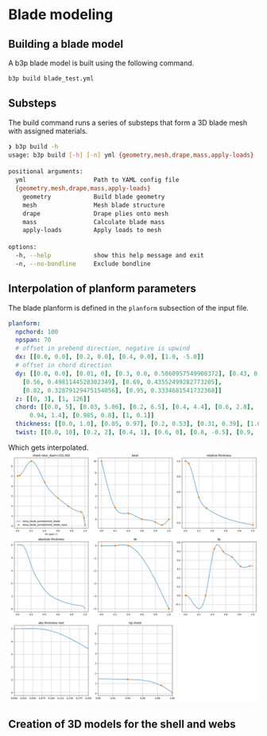 # Blade modeling
## Building a blade model
A b3p blade model is built using the following command.
```bash 
b3p build blade_test.yml
```
## Substeps
The build command runs a series of substeps that form a 3D blade mesh with assigned materials. 
```bash
❯ b3p build -h
usage: b3p build [-h] [-n] yml {geometry,mesh,drape,mass,apply-loads} ...

positional arguments:
  yml                   Path to YAML config file
  {geometry,mesh,drape,mass,apply-loads}
    geometry            Build blade geometry
    mesh                Mesh blade structure
    drape               Drape plies onto mesh
    mass                Calculate blade mass
    apply-loads         Apply loads to mesh

options:
  -h, --help            show this help message and exit
  -n, --no-bondline     Exclude bondline
```

## Interpolation of planform parameters
The blade planform is defined in the `planform` subsection of the input file.
```yaml
planform:
  npchord: 100
  npspan: 70
  # offset in prebend direction, negative is upwind
  dx: [[0.0, 0.0], [0.2, 0.0], [0.4, 0.0], [1.0, -5.0]]
  # offset in chord direction
  dy: [[0.0, 0.0], [0.01, 0], [0.3, 0.0, 0.5860957549908372], [0.43, 0.5292475355828817],
    [0.56, 0.4981144528302349], [0.69, 0.43552499282773205],
    [0.82, 0.32879129475154056], [0.95, 0.3334681541732368]]
  z: [[0, 3], [1, 126]]
  chord: [[0.0, 5], [0.03, 5.06], [0.2, 6.5], [0.4, 4.4], [0.6, 2.8], [0.75, 2.0], [
      0.94, 1.4], [0.985, 0.8], [1, 0.1]]
  thickness: [[0.0, 1.0], [0.05, 0.97], [0.2, 0.53], [0.31, 0.39], [1.0, 0.17]]
  twist: [[0.0, 10], [0.2, 2], [0.4, 1], [0.6, 0], [0.8, -0.5], [0.9, -1], [1.0, 0]]
```
Which gets interpolated. 
![Test blade](../assets/images/test_blade.png)

## Creation of 3D models for the shell and webs



<!-- ## Creation of a 2D blade model -->




